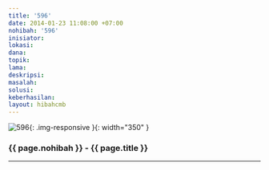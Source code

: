 ```yaml
---
title: '596'
date: 2014-01-23 11:08:00 +07:00
nohibah: '596'
inisiator: 
lokasi: 
dana: 
topik: 
lama: 
deskripsi: 
masalah: 
solusi: 
keberhasilan: 
layout: hibahcmb
---
```


![596](/static/img/hibahcmb/596.png){: .img-responsive }{: width="350" }

### {{ page.nohibah }} - {{ page.title }}

---

